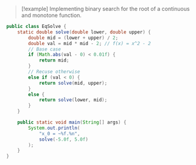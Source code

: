>[!example]
>Implementing binary search for the root of a continuous and monotone function.

```java
public class EqSolve {
	static double solve(double lower, double upper) {
		double mid = (lower + upper) / 2;
		double val = mid * mid - 2; // f(x) = x^2 - 2
		// Base case
		if (Math.abs(val - 0) < 0.01f) {
			return mid;
		}
		// Recuse otherwise
		else if (val < 0) {
			return solve(mid, upper);
		}
		else {
			return solve(lower, mid);
		}
	}

	public static void main(String[] args) {
		System.out.println(
			"x_0 = ~%f.%n",
			solve(-5.0f, 5.0f)
		);
	}
}
```

